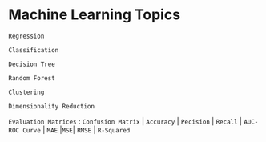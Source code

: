 # Machine Learning Topics 

`Regression`

`Classification`

`Decision Tree`

`Random Forest`

`Clustering`

`Dimensionality Reduction`

`Evaluation Matrices` :  `Confusion Matrix` | `Accuracy` | `Pecision` | `Recall` | `AUC- ROC Curve` | `MAE` |`MSE`| `RMSE` | `R-Squared` 

